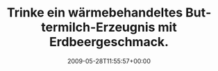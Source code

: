 ---
retweeted: false
source: <a href="http://twitter.com" rel="nofollow">Twitter Web Client</a>
entities:
  hashtags: []
  symbols: []
  user_mentions: []
  urls: []
display_text_range:
- '0'
- '138'
favorite_count: '0'
id_str: '1946363639'
truncated: false
retweet_count: '0'
id: '1946363639'
created_at: Thu May 28 11:55:57 +0000 2009
favorited: false
full_text: Trinke ein wärmebehandeltes Buttermilch-Erzeugnis mit Erdbeergeschmack.
  Das einzige was ich ihm glaube ist, das es 'wärmebehandelt' wurde.
lang: de
tags:
- pesos/twitter
date: '2009-05-28T11:55:57+00:00'
src: https://twitter.com/bascht/status/1946363639
original_url: https://twitter.com/bascht/status/1946363639
type: twitter_tweet
text: Trinke ein wärmebehandeltes Buttermilch-Erzeugnis mit Erdbeergeschmack. Das
  einzige was ich ihm glaube ist, das es 'wärmebehandelt' wurde.
title: Trinke ein wärmebehandeltes Buttermilch-Erzeugnis mit Erdbeergeschmack.

---